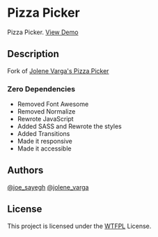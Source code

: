 # Pizza Picker

Pizza Picker. [View Demo](https://awesome-payne-c39958.netlify.app)

## Description

Fork of [Jolene Varga's Pizza Picker](https://codepen.io/jolene-varga/pen/RwjePGN)

### Zero Dependencies

-   Removed Font Awesome
-   Removed Normalize
-   Rewrote JavaScript
-   Added SASS and Rewrote the styles
-   Added Transitions
-   Made it responsive
-   Made it accessible

## Authors

[@joe_sayegh](https://twitter.com/joe_sayegh)
[@jolene_varga](https://twitter.com/jolene_varga)

## License

This project is licensed under the [WTFPL](http://www.wtfpl.net) License.
